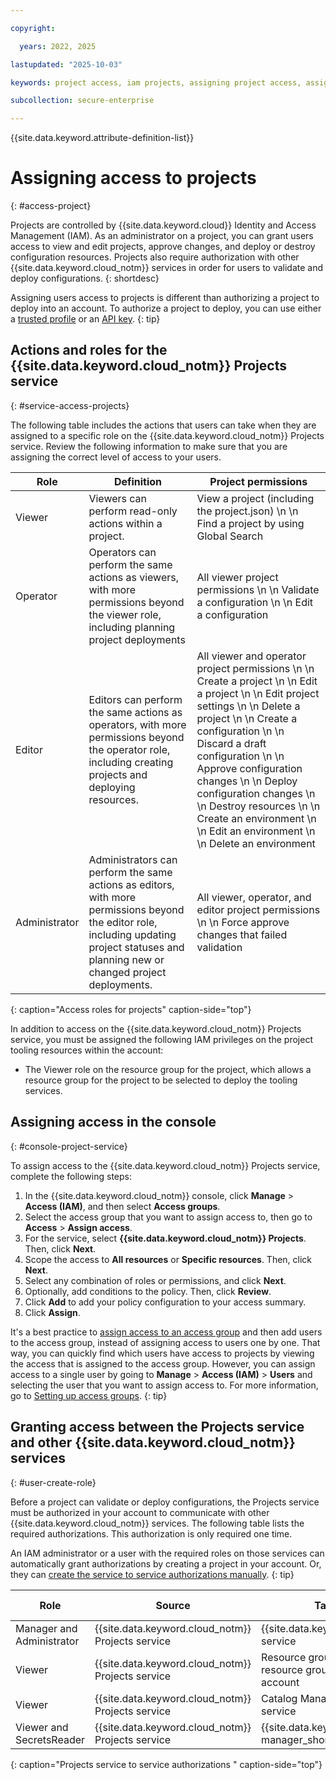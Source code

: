 ```yaml
---

copyright:

  years: 2022, 2025

lastupdated: "2025-10-03"

keywords: project access, iam projects, assigning project access, assign access, access project

subcollection: secure-enterprise

---
```


{{site.data.keyword.attribute-definition-list}}

# Assigning access to projects
{: #access-project}

Projects are controlled by {{site.data.keyword.cloud}} Identity and Access Management (IAM). As an administrator on a project, you can grant users access to view and edit projects, approve changes, and deploy or destroy configuration resources. Projects also require authorization with other {{site.data.keyword.cloud_notm}} services in order for users to validate and deploy configurations.
{: shortdesc}

Assigning users access to projects is different than authorizing a project to deploy into an account. To authorize a project to deploy, you can use either a [trusted profile](/docs/secure-enterprise?topic=secure-enterprise-tp-project&interface=ui) or an [API key](/docs/secure-enterprise?topic=secure-enterprise-authorize-project&interface=ui).
{: tip}

## Actions and roles for the {{site.data.keyword.cloud_notm}} Projects service
{: #service-access-projects}

The following table includes the actions that users can take when they are assigned to a specific role on the {{site.data.keyword.cloud_notm}} Projects service. Review the following information to make sure that you are assigning the correct level of access to your users.

| Role | Definition |Project permissions |
|-------------|---------------------|---------------------|
| Viewer | Viewers can perform read-only actions within a project. | View a project (including the project.json) \n \n Find a project by using Global Search |
| Operator | Operators can perform the same actions as viewers, with more permissions beyond the viewer role, including planning project deployments | All viewer project permissions \n \n Validate a configuration \n \n Edit a configuration |
| Editor | Editors can perform the same actions as operators, with more permissions beyond the operator role, including creating projects and deploying resources. | All viewer and operator project permissions \n \n Create a project \n \n Edit a project \n \n Edit project settings \n \n Delete a project \n \n Create a configuration \n \n  Discard a draft configuration \n \n Approve configuration changes \n \n Deploy configuration changes \n \n Destroy resources \n \n Create an environment \n \n Edit an environment \n \n Delete an environment |
| Administrator | Administrators can perform the same actions as editors, with more permissions beyond the editor role, including updating project statuses and planning new or changed project deployments. | All viewer, operator, and editor project permissions \n \n Force approve changes that failed validation |
{: caption="Access roles for projects" caption-side="top"}

In addition to access on the {{site.data.keyword.cloud_notm}} Projects service, you must be assigned the following IAM privileges on the project tooling resources within the account:

* The Viewer role on the resource group for the project, which allows a resource group for the project to be selected to deploy the tooling services.

## Assigning access in the console
{: #console-project-service}

To assign access to the {{site.data.keyword.cloud_notm}} Projects service, complete the following steps:

1. In the {{site.data.keyword.cloud_notm}} console, click **Manage** > **Access (IAM)**, and then select **Access groups**.
1. Select the access group that you want to assign access to, then go to **Access** > **Assign access**.
1. For the service, select **{{site.data.keyword.cloud_notm}} Projects**. Then, click **Next**.
1. Scope the access to **All resources** or **Specific resources**. Then, click **Next**.
1. Select any combination of roles or permissions, and click **Next**.
1. Optionally, add conditions to the policy. Then, click **Review**.
1. Click **Add** to add your policy configuration to your access summary.
1. Click **Assign**.

It's a best practice to [assign access to an access group](/docs/enterprise-management?topic=enterprise-management-access-enterprises) and then add users to the access group, instead of assigning access to users one by one. That way, you can quickly find which users have access to projects by viewing the access that is assigned to the access group. However, you can assign access to a single user by going to **Manage** > **Access (IAM)** > **Users** and selecting the user that you want to assign access to. For more information, go to [Setting up access groups](/docs/account?topic=account-groups&interface=ui). 
{: tip}

## Granting access between the Projects service and other {{site.data.keyword.cloud_notm}} services
{: #user-create-role}

Before a project can validate or deploy configurations, the Projects service must be authorized in your account to communicate with other {{site.data.keyword.cloud_notm}} services. The following table lists the required authorizations. This authorization is only required one time.

An IAM administrator or a user with the required roles on those services can automatically grant authorizations by creating a project in your account. Or, they can [create the service to service authorizations manually](/docs/account?topic=account-serviceauth&interface=ui). 
{: tip}

| Role | Source | Target | Source account |
| ------------- | --------------------- | --------------------- | --------------------- |
| Manager and Administrator | {{site.data.keyword.cloud_notm}} Projects service | {{site.data.keyword.bpshort}} service | This account |
| Viewer | {{site.data.keyword.cloud_notm}} Projects service | Resource group only \n \n All resource groups in the account | This account |
| Viewer | {{site.data.keyword.cloud_notm}} Projects service | Catalog Management service | This account |
| Viewer and SecretsReader| {{site.data.keyword.cloud_notm}} Projects service | {{site.data.keyword.secrets-manager_short}} service | This account |
{: caption="Projects service to service authorizations " caption-side="top"}
